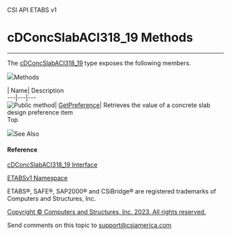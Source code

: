 ﻿

CSI API ETABS v1

# cDConcSlabACI318_19 Methods  
  
---  
  
The [cDConcSlabACI318_19](506c2878-46ae-27f7-00ce-98324976cba5.htm) type
exposes the following members.

![](../icons/SectionExpanded.png)Methods

| Name| Description  
---|---|---  
![Public method](../icons/pubmethod.gif)|
[GetPreference](ba6d7365-bd84-710f-d006-844333ccc695.htm)|  Retrieves the
value of a concrete slab design preference item  
Top

![](../icons/SectionExpanded.png)See Also

#### Reference

[cDConcSlabACI318_19 Interface](506c2878-46ae-27f7-00ce-98324976cba5.htm)

[ETABSv1 Namespace](2780f1b8-2033-5289-2298-1cdb2a7508d9.htm)

ETABS®, SAFE®, SAP2000® and CSiBridge® are registered trademarks of Computers
and Structures, Inc.  

[Copyright © Computers and Structures, Inc. 2023. All rights
reserved.](http://www.csiamerica.com)

Send comments on this topic to
[support@csiamerica.com](mailto:support%40csiamerica.com?Subject=CSI%20API%20ETABS%20v1)

